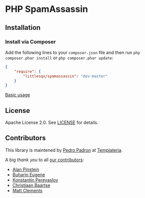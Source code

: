 PHP SpamAssassin
=====
## Installation

### Install via Composer

Add the following lines to your `composer.json` file and then run `php composer.phar install` or `php composer.phar update`:

```json
{
    "require": {
        "littlesqx/spamassassin": "dev-master"
    }
}
```

[Basic usage](docs/index.mkd)

## License

Apache License 2.0. See [LICENSE](LICENSE) for details.

## Contributors

This library is maintened by [Pedro Padron](https://github.com/ppadron) at [Templateria](https://templateria.com).

A big *thank you* to all [our contributors](https://github.com/templateria/php-spamassassin/graphs/contributors):

* [Alan Pinstein](https://github.com/apinstein)
* [Buharin Eugene](https://github.com/webeith)
* [Konstantin Pereyaslov](https://github.com/perk11)
* [Christiaan Baartse](https://github.com/christiaan)
* [Matt Clements](https://github.com/mattclements)
